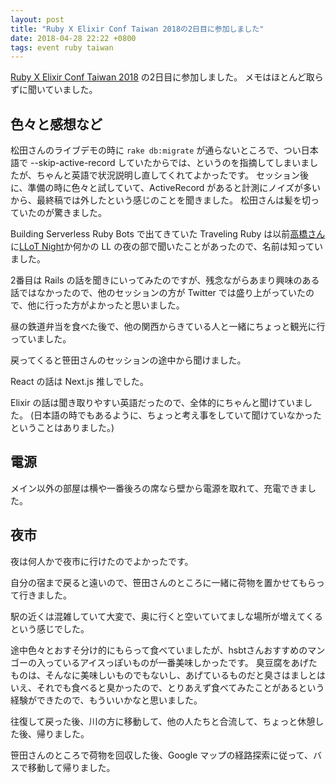 ```yaml
---
layout: post
title: "Ruby X Elixir Conf Taiwan 2018の2日目に参加しました"
date: 2018-04-28 22:22 +0800
tags: event ruby taiwan
---
```

[Ruby X Elixir Conf Taiwan 2018](https://2018.rubyconf.tw/) の2日目に参加しました。
メモはほとんど取らずに聞いていました。

<!--more-->

## 色々と感想など

松田さんのライブデモの時に `rake db:migrate` が通らないところで、つい日本語で --skip-active-record していたからでは、というのを指摘してしまいましたが、ちゃんと英語で状況説明し直してくれてよかったです。
セッション後に、準備の時に色々と試していて、ActiveRecord があると計測にノイズが多いから、最終稿では外したという感じのことを聞きました。
松田さんは髪を切っていたのが驚きました。

Building Serverless Ruby Bots で出てきていた Traveling Ruby は以前[高橋さん](https://github.com/takahashim)に[LLoT Night](http://ll.jus.or.jp/2016/)か何かの LL の夜の部で聞いたことがあったので、名前は知っていました。

2番目は Rails の話を聞きにいってみたのですが、残念ながらあまり興味のある話ではなかったので、他のセッションの方が Twitter では盛り上がっていたので、他に行った方がよかったと思いました。

昼の鉄道弁当を食べた後で、他の関西からきている人と一緒にちょっと観光に行っていました。

戻ってくると笹田さんのセッションの途中から聞けました。

React の話は Next.js 推しでした。

Elixir の話は聞き取りやすい英語だったので、全体的にちゃんと聞けていました。
(日本語の時でもあるように、ちょっと考え事をしていて聞けていなかったということはありました。)

## 電源

メイン以外の部屋は横や一番後ろの席なら壁から電源を取れて、充電できました。

## 夜市

夜は何人かで夜市に行けたのでよかったです。

自分の宿まで戻ると遠いので、笹田さんのところに一緒に荷物を置かせてもらって行きました。

駅の近くは混雑していて大変で、奥に行くと空いていてましな場所が増えてくるという感じでした。

途中色々とおすそ分け的にもらって食べていましたが、hsbtさんおすすめのマンゴーの入っているアイスっぽいものが一番美味しかったです。
臭豆腐をあげたものは、そんなに美味しいものでもないし、あげているものだと臭さはましとはいえ、それでも食べると臭かったので、とりあえず食べてみたことがあるという経験ができたので、もういいかなと思いました。

往復して戻った後、川の方に移動して、他の人たちと合流して、ちょっと休憩した後、帰りました。

笹田さんのところで荷物を回収した後、Google マップの経路探索に従って、バスで移動して帰りました。
